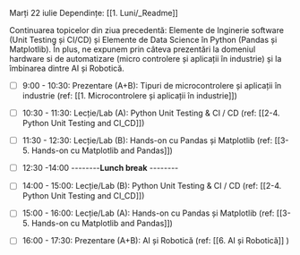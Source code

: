 Marți 22 iulie
Dependințe: [[1. Luni/_Readme]]

Continuarea topicelor din ziua precedentă: Elemente de Inginerie software (Unit Testing și CI/CD) și Elemente de Data Science în Python (Pandas și Matplotlib). În plus, ne expunem prin câteva prezentări la domeniul hardware si de automatizare (micro controlere și aplicații în industrie) și la îmbinarea dintre AI și Robotică.

- [ ] 9:00 - 10:30:  Prezentare (A+B): Tipuri de microcontrolere și aplicații în industrie (ref: [[1. Microcontrolere și aplicații în industrie]])
- [ ] 10:30 - 11:30: Lecție/Lab (A): Python Unit Testing & CI / CD (ref: [[2-4. Python Unit Testing and CI_CD]])
- [ ] 11:30 - 12:30: Lecție/Lab (B): Hands-on cu Pandas și Matplotlib (ref: [[3-5. Hands-on cu Matplotlib and Pandas]])

- [ ] 12:30 -14:00 --------**Lunch break** --------
 
- [ ] 14:00 - 15:00: Lecție/Lab (B): Python Unit Testing & CI / CD (ref: [[2-4. Python Unit Testing and CI_CD]])
- [ ] 15:00 - 16:00: Lecție/Lab (A): Hands-on cu Pandas și Matplotlib (ref: [[3-5. Hands-on cu Matplotlib and Pandas]])
- [ ] 16:00 - 17:30: Prezentare (A+B): AI și Robotică (ref: [[6. AI și Robotică]] )
